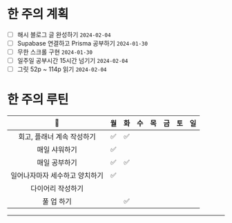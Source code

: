 # 한 주의 계획
- [ ] 해시 블로그 글 완성하기 `2024-02-04`
- [ ] Supabase 연결하고 Prisma 공부하기 `2024-01-30`
- [ ] 무한 스크롤 구현 `2024-01-30`
- [ ] 일주일 공부시간 15시간 넘기기 `2024-02-04`
- [ ] 그릿 52p ~ 114p 읽기 `2024-02-04`

# 한 주의 루틴
| 🐣 | 월 | 화 | 수 | 목 | 금 | 토 | 일 |
| :--: | :--: | :--: | :--: | :--: | :--: | :--: | :--: |
| 회고, 플래너 계속 작성하기 | ✅ | ✅ |  |  |  |  |  |
| 매일 샤워하기 | ✅ |  |  |  |  |  |  |
| 매일 공부하기 | ✅ | ✅ |  |  |  |  |  |
| 일어나자마자 세수하고 양치하기 | ✅ |  |  |  |  |  |  |
| 다이어리 작성하기 |  |  |  |  |  |  |  |
| 풀 업 하기 |  | ✅ |  |  |  |  |  |

---